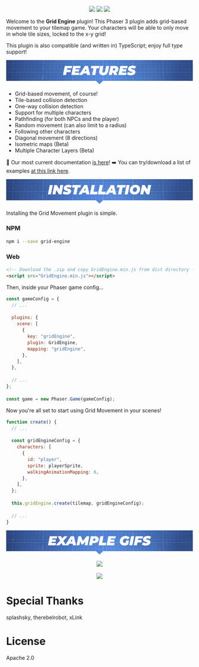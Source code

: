 <p align="center">
    <img src="https://img.shields.io/github/v/release/Annoraaq/grid-engine?style=for-the-badge&color=brightgreen">
    <img src="https://img.shields.io/github/stars/Annoraaq/grid-engine?style=for-the-badge&color=yellow">
    <img src="https://img.shields.io/badge/made%20with-TypeScript-blue?style=for-the-badge">
</p>

Welcome to the **Grid Engine** plugin! This Phaser 3 plugin adds grid-based movement to your tilemap game. Your characters will be able to only move in whole tile sizes, locked to the x-y grid!

This plugin is also compatible (and written in) TypeScript; enjoy full type support!

<p align="center">
    <img src="https://github.com/Annoraaq/grid-engine/blob/master/images/features-label.png" alt="Features" />
</p>

- Grid-based movement, of course!
- Tile-based collision detection
- One-way collision detection
- Support for multiple characters
- Pathfinding (for both NPCs and the player)
- Random movement (can also limit to a radius)
- Following other characters
- Diagonal movement (8 directions)
- Isometric maps (Beta)
- Multiple Character Layers (Beta)

📖 Our most current documentation [is here](https://annoraaq.github.io/grid-engine/)!
➡️ You can try/download a list of examples [at this link here](https://annoraaq.github.io/grid-engine/examples/).

<p align="center">
    <img src="https://github.com/Annoraaq/grid-engine/blob/master/images/installation-label.png" alt="Installation" />
</p>

Installing the Grid Movement plugin is simple.

### NPM

```bash
npm i --save grid-engine
```

### Web

```html
<!-- Download the .zip and copy GridEngine.min.js from dist directory -->
<script src="GridEngine.min.js"></script>
```

Then, inside your Phaser game config...

```javascript
const gameConfig = {
  // ...

  plugins: {
    scene: [
      {
        key: "gridEngine",
        plugin: GridEngine,
        mapping: "gridEngine",
      },
    ],
  },

  // ...
};

const game = new Phaser.Game(gameConfig);
```

Now you're all set to start using Grid Movement in your scenes!

```javascript
function create() {
  // ...

  const gridEngineConfig = {
    characters: [
      {
        id: "player",
        sprite: playerSprite,
        walkingAnimationMapping: 6,
      },
    ],
  };

  this.gridEngine.create(tilemap, gridEngineConfig);

  // ...
}
```

<p align="center">
    <img src="https://github.com/Annoraaq/grid-engine/blob/master/images/gifs-label.png" alt="Example GIFs" />
</p>
<p align="center">
    <img src="https://github.com/Annoraaq/grid-engine/raw/master/images/movement.gif" />
</p>

<p align="center">
    <img src="https://github.com/Annoraaq/grid-engine/raw/master/images/radius-movement.gif" />
</p>

# Special Thanks

splashsky, therebelrobot, xLink

# License

Apache 2.0
